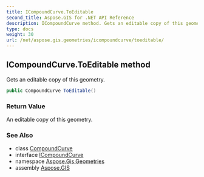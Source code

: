 ```yaml
---
title: ICompoundCurve.ToEditable
second_title: Aspose.GIS for .NET API Reference
description: ICompoundCurve method. Gets an editable copy of this geometry
type: docs
weight: 30
url: /net/aspose.gis.geometries/icompoundcurve/toeditable/
---
```

## ICompoundCurve.ToEditable method

Gets an editable copy of this geometry.

```csharp
public CompoundCurve ToEditable()
```

### Return Value

An editable copy of this geometry.

### See Also

* class [CompoundCurve](../../compoundcurve/)
* interface [ICompoundCurve](../)
* namespace [Aspose.Gis.Geometries](../../icompoundcurve/)
* assembly [Aspose.GIS](../../../)


